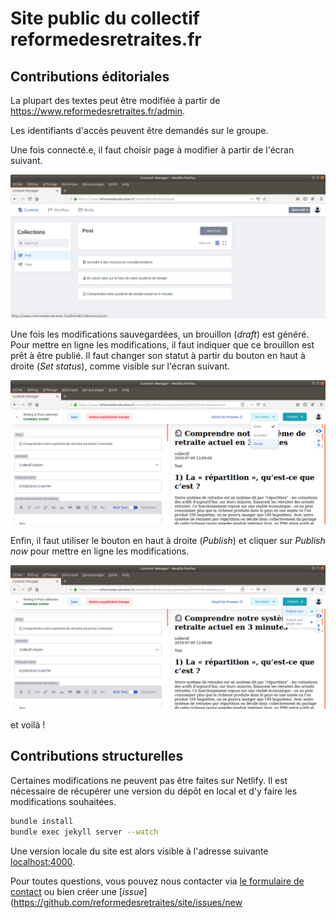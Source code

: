 # Site public du collectif reformedesretraites.fr


## Contributions éditoriales

La plupart des textes peut être modifiée à partir de https://www.reformedesretraites.fr/admin.

Les identifiants d'accès peuvent être demandés sur le groupe.

Une fois connecté.e, il faut choisir page à modifier à partir de l'écran suivant.

![Écran principal de Netlify](assets/img/uploads/resources.png)

Une fois les modifications sauvegardées, un brouillon (_draft_) est généré. Pour mettre en ligne les modifications, il faut indiquer que ce brouillon est prêt à être publié. Il faut changer son statut à partir du bouton en haut à droite (_Set status_), comme visible sur l'écran suivant.

![Mise en avant du bouton de changement de statut](assets/img/uploads/ready-status.png)

Enfin, il faut utiliser le bouton en haut à droite (_Publish_) et cliquer sur _Publish now_ pour mettre en ligne les modifications.

![Mise en avant du bouton Publish](assets/img/uploads/publish.png)

et voilà !


## Contributions structurelles

Certaines modifications ne peuvent pas être faites sur Netlify. Il est nécessaire de récupérer une version du dépôt en local et d'y faire les modifications souhaitées.

```bash
bundle install
bundle exec jekyll server --watch
```

Une version locale du site est alors visible à l'adresse suivante [localhost:4000](http://localhost:4000/).

Pour toutes questions, vous pouvez nous contacter via [le formulaire de contact](https://www.reformedesretraites.fr/contact) ou bien créer une [_issue_](https://github.com/reformedesretraites/site/issues/new
